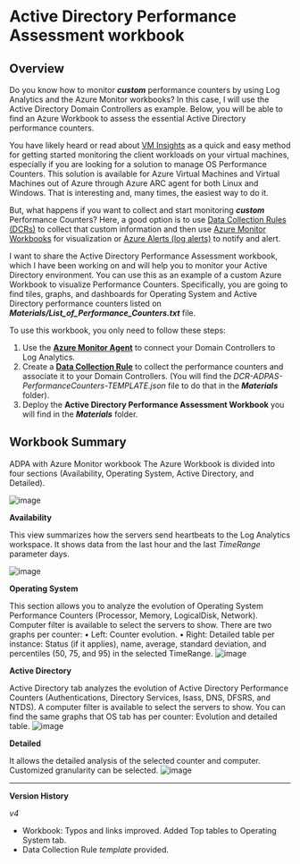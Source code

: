 # Active Directory Performance Assessment workbook
## Overview
Do you know how to monitor **_custom_** performance counters by using Log Analytics and the Azure Monitor workbooks?
In this case, I will use the Active Directory Domain Controllers as example. Below, you will be able to find an Azure Workbook to assess the essential Active Directory performance counters.
 
You have likely heard or read about [VM Insights](https://learn.microsoft.com/en-us/azure/azure-monitor/vm/vminsights-overview) as a quick and easy method for getting started monitoring the client workloads on your virtual machines, especially if you are looking for a solution to manage OS Performance Counters. This solution is available for Azure Virtual Machines and Virtual Machines out of Azure through Azure ARC agent for both Linux and Windows. That is interesting and, many times, the easiest way to do it.

But, what happens if you want to collect and start monitoring **_custom_** Performance Counters? Here, a good option is to use [Data Collection Rules (DCRs)](https://learn.microsoft.com/en-us/azure/azure-monitor/essentials/data-collection-rule-overview) to collect that custom information and then use [Azure Monitor Workbooks](https://learn.microsoft.com/en-us/azure/azure-monitor/visualize/workbooks-overview) for visualization or [Azure Alerts (log alerts)](https://learn.microsoft.com/en-us/azure/azure-monitor/alerts/alerts-overview) to notify and alert.

I want to share the Active Directory Performance Assessment workbook, which I have been working on and will help you to monitor your Active Directory environment. You can use this as an example of a custom Azure Workbook to visualize Performance Counters. Specifically, you are going to find tiles, graphs, and dashboards for Operating System and Active Directory performance counters listed on **_Materials/List_of_Performance_Counters.txt_** file.

To use this workbook, you only need to follow these steps:
1. Use the [**Azure Monitor Agent**](https://learn.microsoft.com/en-us/azure/azure-monitor/agents/azure-monitor-agent-manage?tabs=azure-portal) to connect your Domain Controllers to Log Analytics.
2. Create a [**Data Collection Rule**](https://learn.microsoft.com/en-us/azure/azure-monitor/essentials/data-collection-rule-overview?tabs=portal) to collect the performance counters and associate it to your Domain Controllers. (You will find the _DCR-ADPAS-PerformanceCounters-TEMPLATE.json_ file to do that in the **_Materials_** folder).
3. Deploy the **Active Directory Performance Assessment Workbook** you will find in the **_Materials_** folder.

## Workbook Summary
ADPA with Azure Monitor workbook
The Azure Workbook is divided into four sections (Availability, Operating System, Active Directory, and Detailed).

![image](https://github.com/dmrellan/Active-Directory-Performance-Assessment-with-Azure-Monitor-workbook/assets/35997289/eb823dfc-eeee-4e3f-baf6-e42370f1aa23)

**Availability**

This view summarizes how the servers send heartbeats to the Log Analytics workspace. It shows data from the last hour and the last _TimeRange_ parameter days.

![image](https://github.com/dmrellan/Active-Directory-Performance-Assessment-with-Azure-Monitor-workbook/assets/35997289/9e9ccf40-7da5-4b1e-8690-82121d8f7dc0)


**Operating System**

This section allows you to analyze the evolution of Operating System Performance Counters (Processor, Memory, LogicalDisk, Network).
Computer filter is available to select the servers to show.
There are two graphs per counter:
	• Left: Counter evolution.
	• Right: Detailed table per instance: Status (if it applies), name, average, standard deviation, and percentiles (50, 75, and 95) in the selected TimeRange.
![image](https://github.com/dmrellan/Active-Directory-Performance-Assessment-with-Azure-Monitor-workbook/assets/35997289/a74f71d8-87b1-4981-87b2-0b079e87c649)

**Active Directory**

Active Directory tab analyzes the evolution of Active Directory Performance Counters (Authentications, Directory Services, lsass, DNS, DFSRS, and NTDS).
A computer filter is available to select the servers to show.
You can find the same graphs that OS tab has per counter: Evolution and detailed table.
![image](https://github.com/dmrellan/Active-Directory-Performance-Assessment-with-Azure-Monitor-workbook/assets/35997289/4d51dbf3-7270-4ac8-9476-55011d16fff0)

**Detailed**

It allows the detailed analysis of the selected counter and computer. Customized granularity can be selected.
![image](https://github.com/dmrellan/Active-Directory-Performance-Assessment-with-Azure-Monitor-workbook/assets/35997289/1441c74e-3db7-489a-b09b-83e806799877)

----
**Version History**

_v4_
- Workbook: Typos and links improved. Added Top tables to Operating System tab.
- Data Collection Rule _template_ provided.
